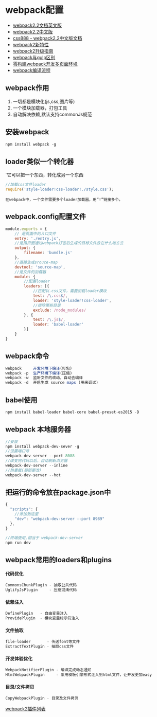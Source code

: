 # webpack配置

- [webpack2.2文档英文版](https://webpack.js.org/concepts/)
- [webpack2.2中文版](https://doc.webpack-china.org/)
- [css888 - webpack2.2中文版文档](http://www.css88.com/doc/webpack2/)
- [webpack2新特性](https://github.com/dwqs/blog/issues/46)
- [webpack2升级指南](https://segmentfault.com/a/1190000008181955)
- [webpack与gulp区别](http://www.cnblogs.com/lovesong/p/6413546.html)
- [零构建webpack开发多页面环境](https://github.com/riskers/blog/issues/27)
- [webpack编译流程](https://github.com/slashhuang/blog/issues/1)

## webpack作用
1. 一切都是模块化(js,css,图片等)
1. 一个模块加载器，打包工具
1. 自动解决依赖,默认支持commonJs规范

## 安装webpack
```javascript
npm install webpack -g
```

## loader类似一个转化器
`它可以把一个东西，转化成另一个东西
```javascript
//加载css文件loader
require('style-loader!css-loader!./style.css');
```
`在webpack中，一个文件需要多个loader加载器，用“!”链接多个。`

## webpack.config配置文件
```javascript
module.exports = {
	// 是页面中的入口文件
	entry: './entry.js',
	//是指页面通过webpack打包后生成的目标文件放在什么地方去
	output: {
		filename: 'bundle.js'
	},
	//直接生成srouce-map
	devtool: 'source-map',
	//是文件的加载器
	module: {
		//配置loader
		loaders: [{
			//匹配以.css文件，需要加载loader模块
			test: /\.css$/,
			loader: 'style-loader!css-loader',
			//排除哪些目录
			exclude: /node_modules/
		}, {
			test: /\.js$/,
			loader: 'babel-loader'
		}]
	}
}
```

## webpack命令
```javascript
webpack     开发环境下编译(打包)
webpack -p  生产环境下编译(压缩)
webpack -w  监听文件的改动，自动去编译
webpack -d  开启生成 source maps (用来调试)
```

## babel使用
```javascript
npm install babel-loader babel-core babel-preset-es2015 -D
```

## webpack 本地服务器
```javascript
//安装
npm install webpack-dev-sever -g
//设置端口号
webpack-dev-server --port 8088 
//改变完代码以后，自动刷新浏览器
webpack-dev-server --inline 
//热重载(局部更改)
webpack-dev-server --hot
```

## 把运行的命令放在package.json中
```javascript
{
  "scripts": {
  	//添加到这里
    "dev": "webpack-dev-server --port 8989"
  },
}

//终端使用,相当于 webpack-dev-server
npm run dev
```


## webpack常用的loaders和plugins

#### 代码优化
```javascript
CommonsChunkPlugin - 抽取公共代码
UglifyJsPlugin     - 压缩混淆代码
```

#### 依赖注入
```javascript
DefinePlugin   - 自由变量注入
ProvidePlugin  - 模块变量标示符注入
```

#### 文件抽取
```javascript
file-loader       - 传送font等文件
ExtractTextPlugin - 抽取css文件
```

#### 开发体验优化
```javascript
WebpackNotifierPlugin - 编译完成动态通知
HtmlWebpackPlugin     - 采用模板引擎形式注入到html文件，让开发更加easy
```

#### 目录/文件拷贝
```javascript
CopyWebpackPlugin - 目录及文件拷贝
```
[webpack2插件列表](https://webpack.js.org/plugins/)

